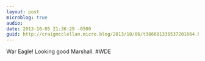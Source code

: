 ```yaml
---
layout: post
microblog: true
audio: 
date: 2013-10-05 21:36:29 -0500
guid: http://craigmcclellan.micro.blog/2013/10/06/t386681338537201664.html
---
```

War Eagle! Looking good Marshall. #WDE
